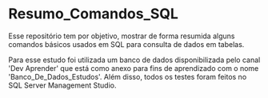 # Resumo_Comandos_SQL

Esse repositório tem por objetivo, mostrar de forma resumida alguns comandos básicos usados em SQL para consulta de dados em tabelas.

Para esse estudo foi utilizada um banco de dados disponibilizada pelo canal 'Dev Aprender' que está como anexo para fins de aprendizado com o nome 'Banco_De_Dados_Estudos'. Além disso, todos os testes foram feitos no SQL Server Management Studio.